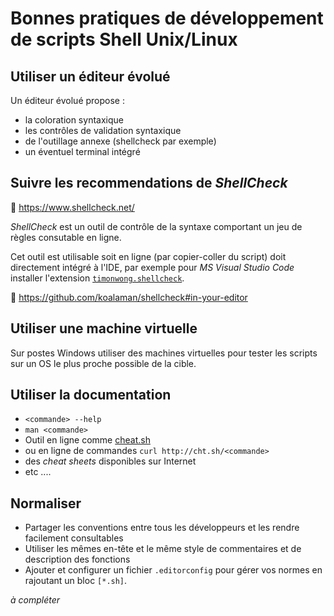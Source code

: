 # Bonnes pratiques de développement de scripts Shell Unix/Linux

## Utiliser un éditeur évolué

Un éditeur évolué propose :

* la coloration syntaxique
* les contrôles de validation syntaxique
* de l'outillage annexe (shellcheck par exemple)
* un éventuel terminal intégré

## Suivre les recommendations de _ShellCheck_

:link: <https://www.shellcheck.net/>

_ShellCheck_ est un outil de contrôle de la syntaxe comportant un jeu de règles consutable en ligne.

Cet outil est utilisable soit en ligne (par copier-coller du script) doit directement intégré à l'IDE, par exemple pour _MS Visual Studio Code_ installer l'extension [`timonwong.shellcheck`](https://github.com/timonwong/vscode-shellcheck).

:link: <https://github.com/koalaman/shellcheck#in-your-editor>

## Utiliser une machine virtuelle

Sur postes Windows utiliser des machines virtuelles pour tester les scripts sur un OS le plus proche possible de la cible.

## Utiliser la documentation

* `<commande> --help`
* `man <commande>`
* Outil en ligne comme [cheat.sh](https://cheat.sh/)
* ou en ligne de commandes `curl http://cht.sh/<commande>`
* des _cheat sheets_ disponibles sur Internet
* etc ....

## Normaliser

* Partager les conventions entre tous les développeurs et les rendre facilement consultables
* Utiliser les mêmes en-tête et le même style de commentaires et de description des fonctions
* Ajouter et configurer un fichier `.editorconfig` pour gérer vos normes en rajoutant un bloc `[*.sh]`.

_à compléter_
